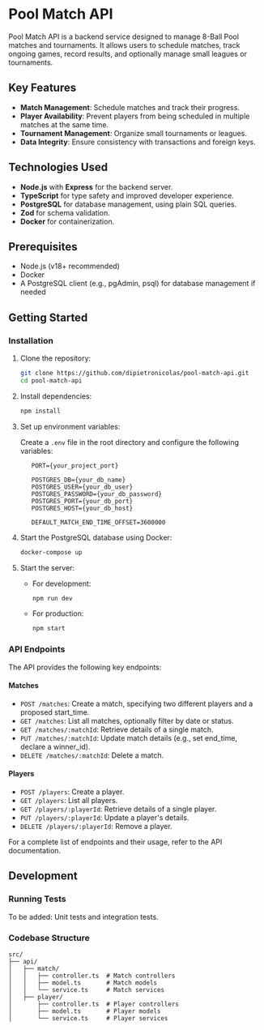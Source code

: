 # Pool Match API

Pool Match API is a backend service designed to manage 8-Ball Pool matches and tournaments. It allows users to schedule matches, track ongoing games, record results, and optionally manage small leagues or tournaments.

## Key Features

- **Match Management**: Schedule matches and track their progress.
- **Player Availability**: Prevent players from being scheduled in multiple matches at the same time.
- **Tournament Management**: Organize small tournaments or leagues.
- **Data Integrity**: Ensure consistency with transactions and foreign keys.

## Technologies Used

- **Node.js** with **Express** for the backend server.
- **TypeScript** for type safety and improved developer experience.
- **PostgreSQL** for database management, using plain SQL queries.
- **Zod** for schema validation.
- **Docker** for containerization.

## Prerequisites

- Node.js (v18+ recommended)
- Docker
- A PostgreSQL client (e.g., pgAdmin, psql) for database management if needed

## Getting Started

### Installation

1. Clone the repository:

   ```bash
   git clone https://github.com/dipietronicolas/pool-match-api.git
   cd pool-match-api
   ```

2. Install dependencies:

   ```bash
   npm install
   ```

3. Set up environment variables:

   Create a `.env` file in the root directory and configure the following variables:

   ```env
      PORT={your_project_port}

      POSTGRES_DB={your_db_name}
      POSTGRES_USER={your_db_user}
      POSTGRES_PASSWORD={your_db_password}
      POSTGRES_PORT={your_db_port}
      POSTGRES_HOST={your_db_host}

      DEFAULT_MATCH_END_TIME_OFFSET=3600000
   ```

4. Start the PostgreSQL database using Docker:

   ```bash
   docker-compose up 
   ```

5. Start the server:

   - For development:

     ```bash
     npm run dev
     ```

   - For production:

     ```bash
     npm start
     ```

### API Endpoints

The API provides the following key endpoints:

#### Matches

- `POST /matches`: Create a match, specifying two different players and a proposed start\_time.
- `GET /matches`: List all matches, optionally filter by date or status.
- `GET /matches/:matchId`: Retrieve details of a single match.
- `PUT /matches/:matchId`: Update match details (e.g., set end\_time, declare a winner\_id).
- `DELETE /matches/:matchId`: Delete a match.

#### Players

- `POST /players`: Create a player.
- `GET /players`: List all players.
- `GET /players/:playerId`: Retrieve details of a single player.
- `PUT /players/:playerId`: Update a player's details.
- `DELETE /players/:playerId`: Remove a player.

For a complete list of endpoints and their usage, refer to the API documentation.

## Development

### Running Tests

To be added: Unit tests and integration tests.

### Codebase Structure

```plaintext
src/
├── api/
│   ├── match/
│   │   ├── controller.ts  # Match controllers
│   │   ├── model.ts       # Match models
│   │   └── service.ts     # Match services
│   ├── player/
│       ├── controller.ts  # Player controllers
│       ├── model.ts       # Player models
│       └── service.ts     # Player services
```


